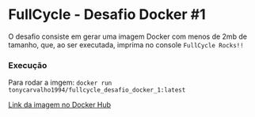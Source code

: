 # FullCycle - Desafio Docker #1
O desafio consiste em gerar uma imagem Docker com menos de 2mb de tamanho, que, ao ser executada, imprima no console `FullCycle Rocks!!`

### Execução
Para rodar a imgem:
`docker run tonycarvalho1994/fullcycle_desafio_docker_1:latest`

[Link da imagem no Docker Hub](https://hub.docker.com/repository/docker/tonycarvalho1994/fullcycle_desafio_docker_1)